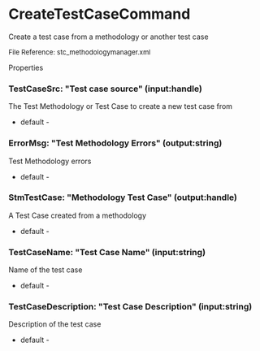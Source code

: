 # CreateTestCaseCommand

Create a test case from a methodology or another test case

<font size="2">File Reference: stc_methodologymanager.xml</font>

<text>Properties</text>

### TestCaseSrc: "Test case source" (input:handle)

The Test Methodology or Test Case to create a new test case from

* default - 
### ErrorMsg: "Test Methodology Errors" (output:string)

Test Methodology errors

* default - 
### StmTestCase: "Methodology Test Case" (output:handle)

A Test Case created from a methodology

* default - 
### TestCaseName: "Test Case Name" (input:string)

Name of the test case

* default - 
### TestCaseDescription: "Test Case Description" (input:string)

Description of the test case

* default - 
